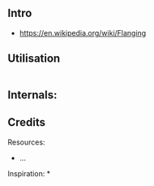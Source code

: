 ##

## Intro
* https://en.wikipedia.org/wiki/Flanging

## Utilisation
```

```

## Internals:


## Credits

Resources:
* ...

Inspiration:
* 
